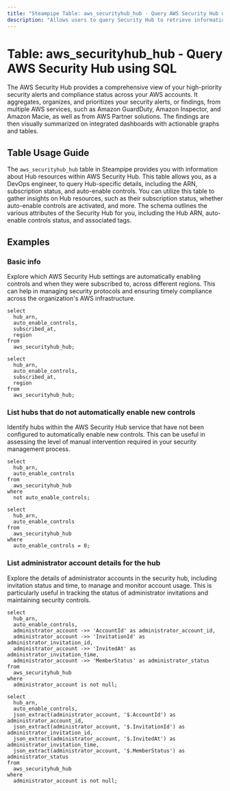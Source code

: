 ```yaml
---
title: "Steampipe Table: aws_securityhub_hub - Query AWS Security Hub using SQL"
description: "Allows users to query Security Hub to retrieve information about the Hub resources."
---
```


# Table: aws_securityhub_hub - Query AWS Security Hub using SQL

The AWS Security Hub provides a comprehensive view of your high-priority security alerts and compliance status across your AWS accounts. It aggregates, organizes, and prioritizes your security alerts, or findings, from multiple AWS services, such as Amazon GuardDuty, Amazon Inspector, and Amazon Macie, as well as from AWS Partner solutions. The findings are then visually summarized on integrated dashboards with actionable graphs and tables.

## Table Usage Guide

The `aws_securityhub_hub` table in Steampipe provides you with information about Hub resources within AWS Security Hub. This table allows you, as a DevOps engineer, to query Hub-specific details, including the ARN, subscription status, and auto-enable controls. You can utilize this table to gather insights on Hub resources, such as their subscription status, whether auto-enable controls are activated, and more. The schema outlines the various attributes of the Security Hub for you, including the Hub ARN, auto-enable controls status, and associated tags.

## Examples

### Basic info
Explore which AWS Security Hub settings are automatically enabling controls and when they were subscribed to, across different regions. This can help in managing security protocols and ensuring timely compliance across the organization's AWS infrastructure.

```sql+postgres
select
  hub_arn,
  auto_enable_controls,
  subscribed_at,
  region
from
  aws_securityhub_hub;
```

```sql+sqlite
select
  hub_arn,
  auto_enable_controls,
  subscribed_at,
  region
from
  aws_securityhub_hub;
```

### List hubs that do not automatically enable new controls
Identify hubs within the AWS Security Hub service that have not been configured to automatically enable new controls. This can be useful in assessing the level of manual intervention required in your security management process.

```sql+postgres
select
  hub_arn,
  auto_enable_controls
from
  aws_securityhub_hub
where
  not auto_enable_controls;
```

```sql+sqlite
select
  hub_arn,
  auto_enable_controls
from
  aws_securityhub_hub
where
  auto_enable_controls = 0;
```

### List administrator account details for the hub 
Explore the details of administrator accounts in the security hub, including invitation status and time, to manage and monitor account usage. This is particularly useful in tracking the status of administrator invitations and maintaining security controls.

```sql+postgres
select
  hub_arn,
  auto_enable_controls,
  administrator_account ->> 'AccountId' as administrator_account_id,
  administrator_account ->> 'InvitationId' as administrator_invitation_id,
  administrator_account ->> 'InvitedAt' as administrator_invitation_time,
  administrator_account ->> 'MemberStatus' as administrator_status
from
  aws_securityhub_hub
where
  administrator_account is not null;
```

```sql+sqlite
select
  hub_arn,
  auto_enable_controls,
  json_extract(administrator_account, '$.AccountId') as administrator_account_id,
  json_extract(administrator_account, '$.InvitationId') as administrator_invitation_id,
  json_extract(administrator_account, '$.InvitedAt') as administrator_invitation_time,
  json_extract(administrator_account, '$.MemberStatus') as administrator_status
from
  aws_securityhub_hub
where
  administrator_account is not null;
```